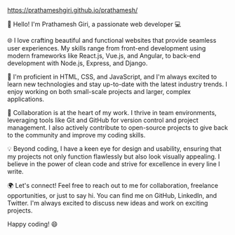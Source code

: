 https://prathameshgiri.github.io/prathamesh/

👋 Hello! I'm Prathamesh Giri, a passionate web developer 💻

🌐 I love crafting beautiful and functional websites that provide seamless user experiences. My skills range from front-end development using modern frameworks like React.js, Vue.js, and Angular, to back-end development with Node.js, Express, and Django.

🔨 I'm proficient in HTML, CSS, and JavaScript, and I'm always excited to learn new technologies and stay up-to-date with the latest industry trends. I enjoy working on both small-scale projects and larger, complex applications.

🚀 Collaboration is at the heart of my work. I thrive in team environments, leveraging tools like Git and GitHub for version control and project management. I also actively contribute to open-source projects to give back to the community and improve my coding skills.

💡 Beyond coding, I have a keen eye for design and usability, ensuring that my projects not only function flawlessly but also look visually appealing. I believe in the power of clean code and strive for excellence in every line I write.

🌍 Let's connect! Feel free to reach out to me for collaboration, freelance opportunities, or just to say hi. You can find me on GitHub, LinkedIn, and Twitter. I'm always excited to discuss new ideas and work on exciting projects.

Happy coding! 😄

